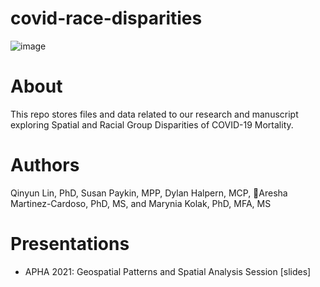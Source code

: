 # covid-race-disparities

![image](https://user-images.githubusercontent.com/49726781/138777120-35681f00-9d57-4b9d-aecb-001cc946965f.png)

# About
This repo stores files and data related to our research and manuscript exploring Spatial and Racial Group Disparities of COVID-19 Mortality. 

# Authors
Qinyun Lin, PhD, Susan Paykin, MPP, Dylan Halpern, MCP, Aresha Martinez-Cardoso, PhD, MS, and Marynia Kolak, PhD, MFA, MS

# Presentations
* APHA 2021: Geospatial Patterns and Spatial Analysis Session [slides]
